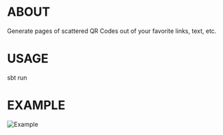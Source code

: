 ABOUT
=====
Generate pages of scattered QR Codes out of your favorite links, text, etc.

USAGE
=====
sbt run

EXAMPLE
=====
![Example](http://twitpic.com/show/thumb/3jbyds.png)
